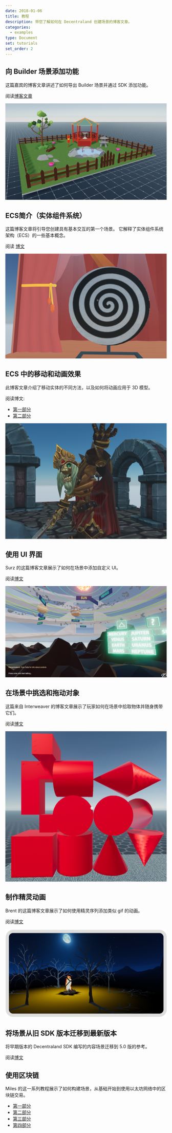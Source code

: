 ```yaml
---
date: 2018-01-06
title: 教程
description: 带您了解如何在 Decentraland 创建场景的博客文章。
categories:
  - examples
type: Document
set: tutorials
set_order: 2
---
```


## 向 Builder 场景添加功能

这篇嘉宾的博客文章讲述了如何导出 Builder 场景并通过 SDK 添加功能。

阅读[博客文章](https://decentraland.org/blog/tutorials/adding-functionality-builder-scene/)

![](/images/media/tutorial-builder.jpg)


## ECS简介（实体组件系统）

这篇博客文章将引导您创建具有基本交互的第一个场景。 它解释了实体组件系统架构（ECS）的一些基本概念。

阅读 [博文](https://decentraland.org/cn/blog/tutorials/intro-to-sdk-v5/)

![](/images/media/example-hypno-wheel.png)


## ECS 中的移动和动画效果

此博客文章介绍了移动实体的不同方法，以及如何将动画应用于 3D 模型。

阅读博文:

- [第一部分](https://decentraland.org/cn/blog/tutorials/motion-animations-in-SDK-5/)
- [第二部分](https://decentraland.org/cn/blog/tutorials/motion-animations-in-SDK-5-part-2/)

![](/images/media/example-gnark.png)


## 使用 UI 界面

Surz 的这篇博客文章展示了如何在场景中添加自定义 UI。

阅读[博文](https://decentraland.org/cn/blog/tutorials/adding-a-ui/)

![](/images/media/tutorial-ui.png)

## 在场景中挑选和拖动对象

这篇来自 Interweaver 的博客文章展示了玩家如何在场景中拾取物体并随身携带它们。

阅读[博文](https://decentraland.org/cn/blog/announcements/building-blocks/)

![](/images/media/tutorial-blocks.png)

## 制作精灵动画

Brent 的这篇博客文章展示了如何使用精灵序列添加类似 gif 的动画。

阅读[博文](https://decentraland.org/blog/tutorials/creating-a-sprite-fire/)


![](/images/media/tutorial-sprites.png)

## 将场景从旧 SDK 版本迁移到最新版本

将早期版本的 Decentraland SDK 编写的内容场景迁移到 5.0 版的参考。

阅读[博文](https://decentraland.org/cn/blog/tutorials/sdk-migration/)


## 使用区块链

Miles 的这一系列教程展示了如何构建场景，从基础开始到使用以太坊网络中的区块链交易。

- [第一部分](https://www.decentral.games/tutorial-1-setting-up-the-decentraland-environment-and-building-your-first-scene)
- [第二部分](https://www.decentral.games/tutorial-2-using-custom-models-and-introduction-to-scripting)
- [第三部分](https://www.decentral.games/decentral-games-tutorial-3-advanced-scripting-with-systems)
- [第四部分](https://www.decentral.games/tutorial-4-using-the-ethereum-blockchain-in-your-scene)



<!--
## Simple interactive scene

[Simple interactive scene](https://blog.decentraland.org/build-your-first-interactive-scene-using-the-sdk-5d6895ac78f0)

This blogpost walks you through creating a scene with basic interactions.

[Full scene code](https://github.com/decentraland/documentation).

## Multiuser scene

[Multiuser scene](https://blog.decentraland.org/sdk-highlight-building-an-underwater-landscape-5bfcce73ff35).

This blogpost walks you through making a scene have a shared state for all of its users.

## Dynamic flock of hummingbirds

[Dynamic flock of hummingbirds](https://blog.decentraland.org/developer-tutorial-creating-a-dynamic-flock-of-hummingbirds-8c2cd41f8296).

This blogpost walks you through animating 3D models, and handling a number of entities that changes over time. Each bird flies randomly following its own loop, and each time you click the tree a new bird is added to the scene.

## Memory game

[Memory game](https://blog.decentraland.org/building-a-memory-game-using-decentralands-sdk-87ee35968f8d).

This blogpost describes the code of a "Simon Says" type game. This game is a good example of how to add more complex logic into a scene.

[Full scene code](https://github.com/decentraland/sample-scene-memory-game)

## Port a game from Redux

[Chess game](https://blog.decentraland.org/developer-tutorial-port-a-redux-chess-game-to-decentraland-49f509b2eba6)

This blogpost walks you through importing the logic of an existing 2D game built with Redux into a Decentraland scene.

## Call an API from a scene

[Weather from an API](https://blog.decentraland.org/developer-tutorial-simulate-weather-in-decentraland-using-real-world-data-eb1162716d5b)

This blogpost explains how to call a weather API from your scene to display different weather conditions based on that.
-->
